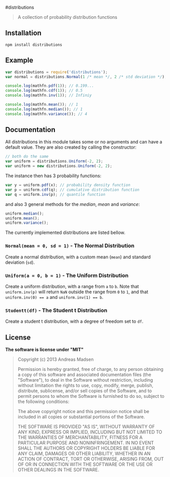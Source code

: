 #distributions

> A collection of probability distribution functions

## Installation

```sheel
npm install distributions
```

## Example

```javascript
var distributions = require('distributions');
var normal = distributions.Normal(1 /* mean */, 2 /* std deviation */);

console.log(mathfn.pdf(1)); // 0.199...
console.log(mathfn.cdf(1)); // 0.5
console.log(mathfn.inv(1)); // Infiniy

console.log(mathfn.mean()); // 1
console.log(mathfn.median()); // 1
console.log(mathfn.variance()); // 4
```

## Documentation

All distributions in this module takes some or no arguments and can have a
default value. They are also created by calling the constructor:

```javascript
// both do the same
var uniform = distributions.Uniform(-2, 2);
var uniform = new distributions.Uniform(-2, 2);
```

The instance then has 3 probability functions:

```javascript
var y = uniform.pdf(x); // probability density function
var p = uniform.cdf(q); // cumulative distribution function
var q = uniform.inv(p); // quantile function
```

and also 3 general methods for the _median_, _mean_ and _variance_:

```javascript
uniform.median();
uniform.mean();
uniform.variance();
```

The currently implemented distributions are listed bellow.

### `Normal(mean = 0, sd = 1)` - The Normal Distribution

Create a normal distribution, with a custom mean (`mean`) and standard deviation
(`sd`).

### `Uniform(a = 0, b = 1)` - The Uniform Distribution

Create a uniform distribution, with a range from `a` to `b`. Note that
`uniform.inv(p)` will return `NaN` outside the range from `0` to `1`,
and that `uniform.inv(0) == a` and  `uniform.inv(1) == b`.

### `Studentt(df)` - The Student t Distribution

Create a student t distribution, with a degree of freedom set to `df`.

## License

**The software is license under "MIT"**

> Copyright (c) 2013 Andreas Madsen
>
> Permission is hereby granted, free of charge, to any person obtaining a copy
> of this software and associated documentation files (the "Software"), to deal
> in the Software without restriction, including without limitation the rights
> to use, copy, modify, merge, publish, distribute, sublicense, and/or sell
> copies of the Software, and to permit persons to whom the Software is
> furnished to do so, subject to the following conditions:
>
> The above copyright notice and this permission notice shall be included in
> all copies or substantial portions of the Software.
>
> THE SOFTWARE IS PROVIDED "AS IS", WITHOUT WARRANTY OF ANY KIND, EXPRESS OR
> IMPLIED, INCLUDING BUT NOT LIMITED TO THE WARRANTIES OF MERCHANTABILITY,
> FITNESS FOR A PARTICULAR PURPOSE AND NONINFRINGEMENT. IN NO EVENT SHALL THE
> AUTHORS OR COPYRIGHT HOLDERS BE LIABLE FOR ANY CLAIM, DAMAGES OR OTHER
> LIABILITY, WHETHER IN AN ACTION OF CONTRACT, TORT OR OTHERWISE, ARISING FROM,
> OUT OF OR IN CONNECTION WITH THE SOFTWARE OR THE USE OR OTHER DEALINGS IN
> THE SOFTWARE.
